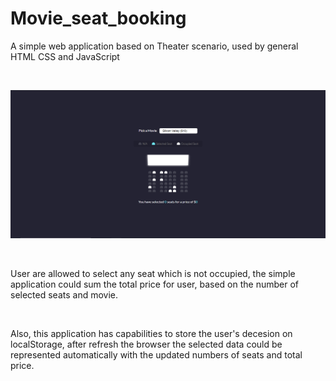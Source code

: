 # Movie_seat_booking

A simple web application based on Theater scenario, used by general HTML CSS and JavaScript

</br>

![Screenshot](src/screenshot.png)

</br>

<p>User are allowed to select any seat which is not occupied, the simple application could sum the total price for user, based on the number of selected seats and movie.
</p>
</br>
<p>Also, this application has capabilities to store the user's decesion on localStorage, after refresh the browser the selected data could be represented automatically with the updated numbers of seats and total price.
</p>
